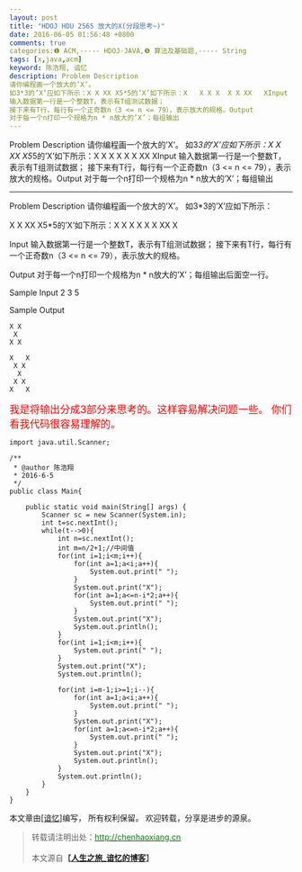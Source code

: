 ```yaml
---
layout: post
title: "HDOJ HDU 2565 放大的X(分段思考~)"
date: 2016-06-05 01:56:48 +0800
comments: true
categories:❶ ACM,----- HDOJ-JAVA,❺ 算法及基础题,----- String
tags: [x,java,acm]
keyword: 陈浩翔, 谙忆
description: Problem Description 
请你编程画一个放大的’X’。 
如3*3的’X’应如下所示：X X XX X5*5的’X’如下所示：X   X X X  X X XX   XInput 
输入数据第一行是一个整数T，表示有T组测试数据； 
接下来有T行，每行有一个正奇数n（3 <= n <= 79），表示放大的规格。Output 
对于每一个n打印一个规格为n * n放大的’X’；每组输出 
---
```



Problem Description 
请你编程画一个放大的’X’。 
如3*3的’X’应如下所示：X X XX X5*5的’X’如下所示：X   X X X  X X XX   XInput 
输入数据第一行是一个整数T，表示有T组测试数据； 
接下来有T行，每行有一个正奇数n（3 <= n <= 79），表示放大的规格。Output 
对于每一个n打印一个规格为n * n放大的’X’；每组输出
<!-- more -->
----------

Problem Description
请你编程画一个放大的’X’。
如3*3的’X’应如下所示：

X X XX X5*5的’X’如下所示：X   X X X  X X XX   X
 

Input
输入数据第一行是一个整数T，表示有T组测试数据；
接下来有T行，每行有一个正奇数n（3 <= n <= 79），表示放大的规格。

 

Output
对于每一个n打印一个规格为n * n放大的’X’；每组输出后面空一行。
 

Sample Input
2
3
5 
 

Sample Output

```
X X
 X
X X

X   X
 X X
  X
 X X
X   X

```

<font color="red" size="4">
我是将输出分成3部分来思考的。这样容易解决问题一些。
你们看我代码很容易理解的。
</font>

```
import java.util.Scanner;

/**
 * @author 陈浩翔
 * 2016-6-5
 */
public class Main{

	public static void main(String[] args) {
		Scanner sc = new Scanner(System.in);
		int t=sc.nextInt();
		while(t-->0){
			int n=sc.nextInt();
			int m=n/2+1;//中间值
			for(int i=1;i<m;i++){
				for(int a=1;a<i;a++){
					System.out.print(" ");
				}
				System.out.print("X");
				for(int a=1;a<=n-i*2;a++){
					System.out.print(" ");
				}
				System.out.print("X");
				System.out.println();
			}
			for(int i=1;i<m;i++){
				System.out.print(" ");
			}
			System.out.print("X");
			System.out.println();
			
			for(int i=m-1;i>=1;i--){
				for(int a=1;a<i;a++){
					System.out.print(" ");
				}
				System.out.print("X");
				for(int a=1;a<=n-i*2;a++){
					System.out.print(" ");
				}
				System.out.print("X");
				System.out.println();
			}
			System.out.println();
		}
	}
}

```

 


本文章由<a href="http://chenhaoxiang.cn/">[谙忆]</a>编写， 所有权利保留。 
欢迎转载，分享是进步的源泉。
<blockquote cite='陈浩翔'>
<p background-color='#D3D3D3'>转载请注明出处：<a href='http://chenhaoxiang.cn'><font color="green">http://chenhaoxiang.cn</font></a><br><br>
本文源自<strong>【<a href='http://chenhaoxiang.cn' target='_blank'>人生之旅_谙忆的博客</a>】</strong></p>
</blockquote>
